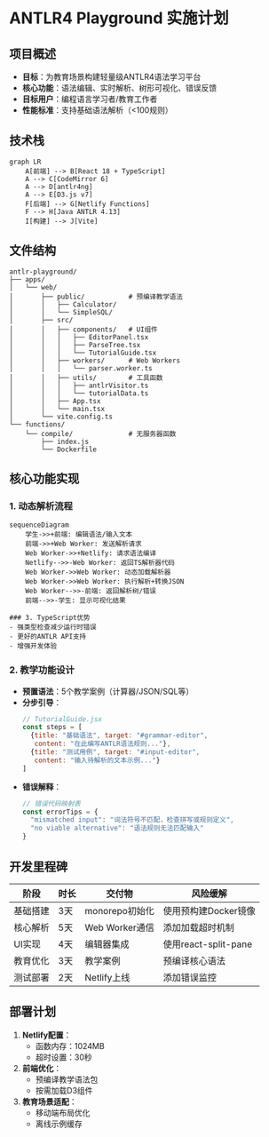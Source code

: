 # ANTLR4 Playground 实施计划

## 项目概述
- **目标**：为教育场景构建轻量级ANTLR4语法学习平台
- **核心功能**：语法编辑、实时解析、树形可视化、错误反馈
- **目标用户**：编程语言学习者/教育工作者
- **性能标准**：支持基础语法解析（<100规则）

## 技术栈
```mermaid
graph LR
    A[前端] --> B[React 18 + TypeScript]
    A --> C[CodeMirror 6]
    A --> D[antlr4ng]
    A --> E[D3.js v7]
    F[后端] --> G[Netlify Functions]
    F --> H[Java ANTLR 4.13]
    I[构建] --> J[Vite]
```

## 文件结构
```
antlr-playground/
├── apps/
│   └── web/
│       ├── public/           # 预编译教学语法
│       │   ├── Calculator/
│       │   └── SimpleSQL/
│       ├── src/
│       │   ├── components/   # UI组件
│       │   │   ├── EditorPanel.tsx
│       │   │   ├── ParseTree.tsx
│       │   │   └── TutorialGuide.tsx
│       │   ├── workers/      # Web Workers
│       │   │   └── parser.worker.ts
│       │   ├── utils/        # 工具函数
│       │   │   ├── antlrVisitor.ts
│       │   │   └── tutorialData.ts
│       │   ├── App.tsx
│       │   └── main.tsx
│       └── vite.config.ts
└── functions/
    └── compile/              # 无服务器函数
        ├── index.js          
        └── Dockerfile        
```

## 核心功能实现
### 1. 动态解析流程
```mermaid
sequenceDiagram
    学生->>+前端: 编辑语法/输入文本
    前端->>+Web Worker: 发送解析请求
    Web Worker->>+Netlify: 请求语法编译
    Netlify-->>-Web Worker: 返回TS解析器代码
    Web Worker->>Web Worker: 动态加载解析器
    Web Worker->>Web Worker: 执行解析+转换JSON
    Web Worker-->>-前端: 返回解析树/错误
    前端-->>-学生: 显示可视化结果
    
### 3. TypeScript优势
- 强类型检查减少运行时错误
- 更好的ANTLR API支持
- 增强开发体验
```

### 2. 教学功能设计
- **预置语法**：5个教学案例（计算器/JSON/SQL等）
- **分步引导**：
  ```jsx
  // TutorialGuide.jsx
  const steps = [
    {title: "基础语法", target: "#grammar-editor", 
     content: "在此编写ANTLR语法规则..."},
    {title: "测试用例", target: "#input-editor",
     content: "输入待解析的文本示例..."}
  ]
  ```
- **错误解释**：
  ```js
  // 错误代码映射表
  const errorTips = {
    "mismatched input": "词法符号不匹配，检查拼写或规则定义",
    "no viable alternative": "语法规则无法匹配输入"
  }
  ```

## 开发里程碑
| 阶段 | 时长 | 交付物 | 风险缓解 |
|------|------|--------|----------|
| 基础搭建 | 3天 | monorepo初始化 | 使用预构建Docker镜像 |
| 核心解析 | 5天 | Web Worker通信 | 添加加载超时机制 |
| UI实现 | 4天 | 编辑器集成 | 使用react-split-pane |
| 教育优化 | 3天 | 教学案例 | 预编译核心语法 |
| 测试部署 | 2天 | Netlify上线 | 添加错误监控 |

## 部署计划
1. **Netlify配置**：
   - 函数内存：1024MB
   - 超时设置：30秒
2. **前端优化**：
   - 预编译教学语法包
   - 按需加载D3组件
3. **教育场景适配**：
   - 移动端布局优化
   - 离线示例缓存